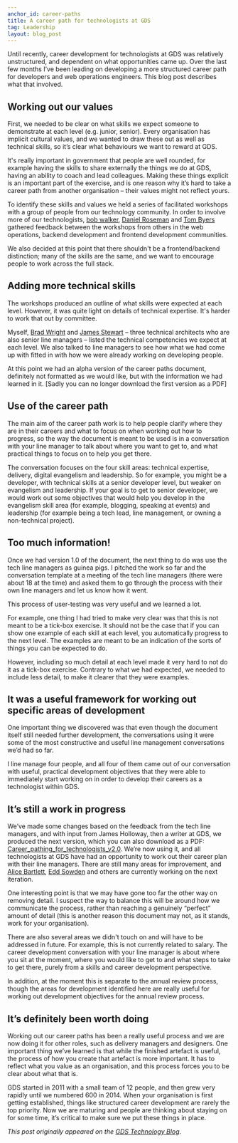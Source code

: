 ```yaml
---
anchor_id: career-paths
title: A career path for technologists at GDS
tag: Leadership
layout: blog_post
---
```


<p>Until recently, career development for technologists at GDS was
relatively unstructured, and dependent on what opportunities came up. Over the
last few months I’ve been leading on developing a more structured career path
for developers and web operations engineers. This blog post describes what that
involved.</p>

<h2>Working out our values</h2>
<p>First, we needed to be clear on what skills we expect someone to demonstrate
at each level (e.g. junior, senior). Every organisation has implicit cultural
values, and we wanted to draw these out as well as technical skills, so it’s
clear what behaviours we want to reward at GDS.</p>
<p>It's really important in government that people are well rounded, for example
having the skills to share externally the things we do at GDS, having an ability
to coach and lead colleagues. Making these things explicit is an important part
of the exercise, and is one reason why it’s hard to take a career path from
another organisation – their values might not reflect yours.</p>
<p>To identify these skills and values we held a series of facilitated workshops
with a group of people from our technology community. In order to involve more
of our technologists, <a href="https://mastodon.me.uk/@bob">bob walker</a>, <a
href="https://universeodon.com/@danielroseman">Daniel Roseman</a> and <a
href="https://www.tombyers.co.uk/">Tom Byers</a> gathered feedback between
the workshops from others in the web operations, backend development and
frontend development communities.</p>
<p>We also decided at this point that there shouldn't be a frontend/backend
distinction; many of the skills are the same, and we want to encourage people to
work across the full stack.</p>
<h2>Adding more technical skills</h2>
<p>The workshops produced an outline of what skills were expected at each level.
However, it was quite light on details of technical expertise. It's harder to
work that out by committee.</p>
<p>Myself, <a href="https://www.linkedin.com/in/bradleywright/">Brad Wright</a> and <a
href="https://jystewart.net/">James Stewart</a> – three technical
architects who are also senior line managers – listed the technical competencies
we expect at each level. We also talked to line managers to see how what we had
come up with fitted in with how we were already working on developing
people.</p>
<p>At this point we had an alpha version of the career paths document,
definitely not formatted as we would like, but with the information we had
learned in it. [Sadly you can no longer download the first version as a PDF]
</p>
<h2>Use of the career path</h2>
<p>The main aim of the career path work is to help people clarify where they are
in their careers and what to focus on when working out how to progress, so the
way the document is meant to be used is in a conversation with your line manager
to talk about where you want to get to, and what practical things to focus on to
help you get there.</p>
<p>The conversation focuses on the four skill areas: technical expertise,
delivery, digital evangelism and leadership. So for example, you might be a
developer, with technical skills at a senior developer level, but weaker on
evangelism and leadership. If your goal is to get to senior developer, we would
work out some objectives that would help you develop in the evangelism skill
area (for example, blogging, speaking at events) and leadership (for example
being a tech lead, line management, or owning a non-technical project).</p>
<h2>Too much information!</h2>
<p>Once we had version 1.0 of the document, the next thing to do was use the
tech line managers as guinea pigs. I pitched the work so far and the
conversation template at a meeting of the tech line managers (there were about
18 at the time) and asked them to go through the process with their own line
managers and let us know how it went.</p>
<p>This process of user-testing was very useful and we learned a lot.</p>
<p>For example, one thing I had tried to make very clear was that this is not
meant to be a tick-box exercise. It should not be the case that if you can show
one example of each skill at each level, you automatically progress to the next
level. The examples are meant to be an indication of the sorts of things you can
be expected to do.</p>
<p>However, including so much detail at each level made it very hard to not do
it as a tick-box exercise. Contrary to what we had expected, we needed to
include less detail, to make it clearer that they were examples.</p>
<h2>It was a useful framework for working out specific areas of
development</h2>
<p>One important thing we discovered was that even though the document itself
still needed further development, the conversations using it were some of the
most constructive and useful line management conversations we’d had so far.</p>
<p>I line manage four people, and all four of them came out of our conversation
with useful, practical development objectives that they were able to immediately
start working on in order to develop their careers as a technologist within
GDS.</p>
<h2>It’s still a work in progress</h2>
<p>We’ve made some changes based on the feedback from the tech line managers,
and with input from James Holloway, then a writer at GDS, we produced the next version, which you can
also download as a PDF: <a
href="https://gdstechnology.blog.gov.uk/wp-content/uploads/sites/31/2015/07/Career_pathing_for_technologists_v2.0.pdf">Career_pathing_for_technologists_v2.0</a>.
We’re now using it, and all technologists at GDS have had an opportunity to work
out their career plan with their line managers. There are still many areas for
improvement, and <a href="https://alicebartlett.co.uk/">Alice Bartlett</a>,
<a href="https://e26.co.uk/">Edd Sowden</a> and others are currently
working on the next iteration.</p>
<p>One interesting point is that we may have gone too far the other way on
removing detail. I suspect the way to balance this will be around how we
communicate the process, rather than reaching a genuinely “perfect” amount of
detail (this is another reason this document may not, as it stands, work for
your organisation).</p>
<p>There are also several areas we didn't touch on and will have to be addressed
in future. For example, this is not currently related to salary. The career
development conversation with your line manager is about where you sit at the
moment, where you would like to get to and what steps to take to get there,
purely from a skills and career development perspective.</p>
<p>In addition, at the moment this is separate to the annual review process,
though the areas for development identified here are really useful for working
out development objectives for the annual review process.</p>
<h2>It’s definitely been worth doing</h2>
<p>Working out our career paths has been a really useful process and we are now
doing it for other roles, such as delivery managers and designers. One important
thing we’ve learned is that while the finished artefact is useful, the process
of how you create that artefact is more important. It has to reflect what you
value as an organisation, and this process forces you to be clear about what
that is.</p>
<p>GDS started in 2011 with a small team of 12 people, and then grew very
rapidly until we numbered 600 in 2014. When your organisation is first getting
established, things like structured career development are rarely the top
priority. Now we are maturing and people are thinking about staying on for some
time, it’s critical to make sure we put these things in place.</p>

*This post originally appeared on the [GDS Technology
Blog](https://gdstechnology.blog.gov.uk/2015/07/24/a-career-path-for-technologists-at-gds/)*.
